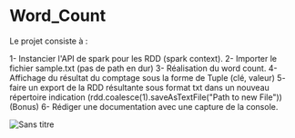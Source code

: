 # Word_Count

Le projet consiste à :

  1- Instancier l'API de spark pour les RDD (spark context). 
  2- Importer le fichier sample.txt (pas de path en dur)
  3- Réalisation  du word count.
  4- Affichage du résultat du comptage sous la forme de Tuple (clé, valeur) 
  5- faire un export de la RDD résultante sous format txt dans un nouveau répertoire indication (rdd.coalesce(1).saveAsTextFile("Path to new File")) 
  (Bonus) 6- Rédiger une documentation avec une capture de la console.




![Sans titre](https://user-images.githubusercontent.com/71505484/101960495-da4f4d80-3c07-11eb-8a66-6c97d4910743.png)
